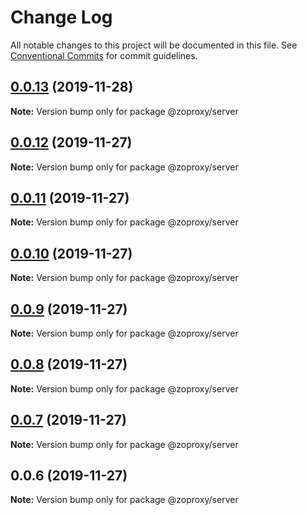 # Change Log

All notable changes to this project will be documented in this file.
See [Conventional Commits](https://conventionalcommits.org) for commit guidelines.

## [0.0.13](https://github.com/zcorky/zodash/compare/v0.0.12...v0.0.13) (2019-11-28)

**Note:** Version bump only for package @zoproxy/server





## [0.0.12](https://github.com/zcorky/zodash/compare/v0.0.11...v0.0.12) (2019-11-27)

**Note:** Version bump only for package @zoproxy/server





## [0.0.11](https://github.com/zcorky/zodash/compare/v0.0.10...v0.0.11) (2019-11-27)

**Note:** Version bump only for package @zoproxy/server





## [0.0.10](https://github.com/zcorky/zodash/compare/v0.0.9...v0.0.10) (2019-11-27)

**Note:** Version bump only for package @zoproxy/server





## [0.0.9](https://github.com/zcorky/zodash/compare/v0.0.8...v0.0.9) (2019-11-27)

**Note:** Version bump only for package @zoproxy/server





## [0.0.8](https://github.com/zcorky/zodash/compare/v0.0.7...v0.0.8) (2019-11-27)

**Note:** Version bump only for package @zoproxy/server





## [0.0.7](https://github.com/zcorky/zodash/compare/v0.0.6...v0.0.7) (2019-11-27)

**Note:** Version bump only for package @zoproxy/server





## 0.0.6 (2019-11-27)

**Note:** Version bump only for package @zoproxy/server
